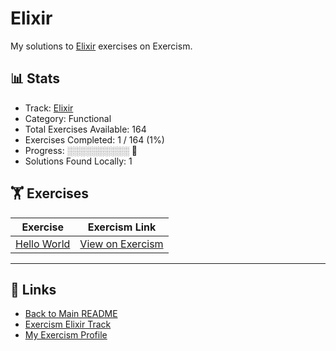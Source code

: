 # Elixir

My solutions to [Elixir](https://exercism.org/tracks/elixir) exercises on Exercism.

## 📊 Stats

- Track: [Elixir](https://exercism.org/tracks/elixir)
- Category: Functional
- Total Exercises Available: 164
- Exercises Completed: 1 / 164 (1%)
- Progress: ░░░░░░░░░░ 🔴
- Solutions Found Locally: 1

## 🏋️ Exercises

| Exercise | Exercism Link |
|----------|---------------|
| [Hello World](hello-world/README.md) | [View on Exercism](https://exercism.org/tracks/elixir/exercises/hello-world) |

---

## 🔗 Links

- [Back to Main README](../README.md)
- [Exercism Elixir Track](https://exercism.org/tracks/elixir)
- [My Exercism Profile](https://exercism.org/profiles/princemuel)
